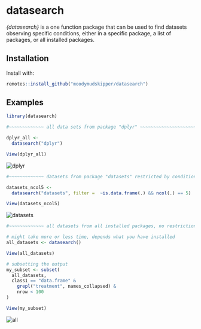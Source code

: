 
<!-- README.md is generated from README.Rmd. Please edit that file -->

# datasearch

*{datasearch}* is a one function package that can be used to find
datasets observing specific conditions, either in a specific package, a
list of packages, or all installed packages.

## Installation

Install with:

``` r
remotes::install_github("moodymudskipper/datasearch")
```

## Examples

``` r
library(datasearch)

#~~~~~~~~~~~~~ all data sets from package "dplyr" ~~~~~~~~~~~~~~~~~~~~~~~~~~~~~~

dplyr_all <-
  datasearch("dplyr")

View(dplyr_all)
```

![dplyr](C:/R/datasearch1.gif)

``` r
#~~~~~~~~~~~~~ datasets from package "datasets" restricted by condition ~~~~~~~~

datasets_ncol5 <-
  datasearch("datasets", filter =  ~is.data.frame(.) && ncol(.) == 5)

View(datasets_ncol5)
```

![datasets](C:/R/datasearch2.gif)

``` r
#~~~~~~~~~~~~~ all datasets from all installed packages, no restriction ~~~~~~~~

# might take more or less time, depends what you have installed
all_datasets <- datasearch()

View(all_datasets)

# subsetting the output
my_subset <- subset(
  all_datasets, 
  class1 == "data.frame" &
    grepl("treatment", names_collapsed) &
    nrow < 100
)

View(my_subset)
```

![all](C:/R/datasearch3.gif)
